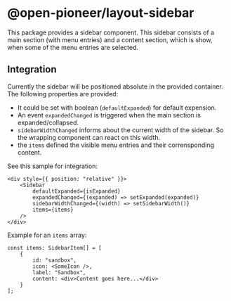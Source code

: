 # @open-pioneer/layout-sidebar

This package provides a sidebar component. This sidebar consists of a main section (with menu entries) and a content section, which is show, when some of the menu entries are selected.

## Integration

Currently the sidebar will be positioned absolute in the provided container. The following properties are provided:

-   It could be set with boolean (`defaultExpanded`) for default expension.
-   An event `expandedChanged` is triggered when the main section is expanded/collapsed.
-   `sidebarWidthChanged` informs about the current width of the sidebar. So the wrapping component can react on this width.
-   the `items` defined the visible menu entries and their corrensponding content.

See this sample for integration:

```tsx
<div style={{ position: "relative" }}>
    <Sidebar
        defaultExpanded={isExpanded}
        expandedChanged={(expanded) => setExpanded(expanded)}
        sidebarWidthChanged={(width) => setSidebarWidth()}
        items={items}
    />
</div>
```

Example for an `items` array:

```tsx
const items: SidebarItem[] = [
    {
        id: "sandbox",
        icon: <SomeIcon />,
        label: "Sandbox",
        content: <div>Content goes here...</div>
    }
];
```
